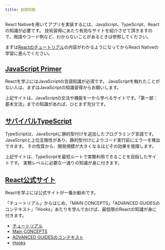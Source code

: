 ```yaml
---
title: 前提知識
---
```


React Nativeを用いてアプリを実装するには、JavaScript、TypeScript、Reactの知識が必要です。
技術習得にあたり有効なサイトを紹介させて頂きますので、用語やコード例など、わからないことがあるときは参照してください。

まずは[Reactのチュートリアル](https://ja.reactjs.org/tutorial/tutorial.html)の内容がわかるようになってからReact Nativeの学習に進んでください。

## [JavaScript Primer](https://jsprimer.net/)

Reactを学ぶにはJavaScriptの言語知識が必須です。 JavaScriptを触れたことがない人は、まずはJavaScriptの知識習得からお願いします。

上記サイトは、JavaScriptの文法や機能を一から学べるサイトです。「第一部：基本文法」までの知識があれば、ひとまず充分です。

## [サバイバルTypeScript](https://book.yyts.org/)

TypeScriptは、JavaScriptに静的型付けを追加したプログラミング言語です。 JavaScriptと上位互換性があり、静的型付けによりコード実行前にエラーを検出できます。 その性質から、開発規模が大きくなるほどその効果を発揮します。

上記サイトは、TypeScriptを最短ルートで実務利用できることを目指したサイトです。 実務レベルに必要な一通りの知識が身に付きます。

## [React公式サイト](https://ja.reactjs.org/)

Reactを学ぶには公式サイトが一番お勧めです。

「チュートリアル」からはじめ、「MAIN CONCEPTS」「ADVANCED GUIDESのコンテキスト」「Hooks」あたりを学んでおけば、最低限のReactの知識が身に付きます。

- [チュートリアル](https://ja.reactjs.org/tutorial/tutorial.html)
- [Main CONCEPTS](https://ja.reactjs.org/docs/hello-world.html)
- [ADVANCED GUIDESのコンテキスト](https://ja.reactjs.org/docs/context.html)
- [Hooks](https://ja.reactjs.org/docs/hooks-intro.html)
